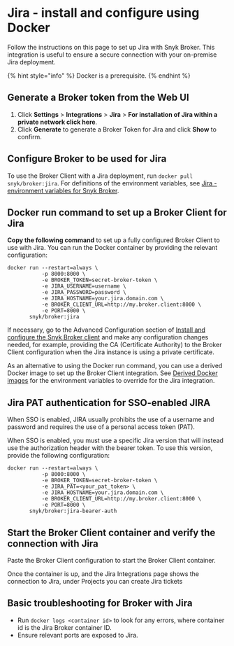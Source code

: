 # Jira - install and configure using Docker

Follow the instructions on this page to set up Jira with Snyk Broker. This integration is useful to ensure a secure connection with your on-premise Jira deployment.

{% hint style="info" %}
Docker is a prerequisite.
{% endhint %}

## Generate a Broker token from the Web UI

1. Click **Settings** > **Integrations** > **Jira** > **For installation of Jira within a private network click here**.
2. Click **Generate** to generate a Broker Token for Jira and click **Show** to confirm.

## Configure Broker to be used for Jira

To use the Broker Client with a Jira deployment, run `docker pull snyk/broker:jira`. For definitions of the environment variables, see [Jira - environment variables for Snyk Broker](jira-environment-variables-for-snyk-broker.md).

## Docker run command to set up a Broker Client for Jira

**Copy the following command** to set up a fully configured Broker Client to use with Jira. You can run the Docker container by providing the relevant configuration:

```console
docker run --restart=always \
           -p 8000:8000 \
           -e BROKER_TOKEN=secret-broker-token \
           -e JIRA_USERNAME=username \
           -e JIRA_PASSWORD=password \
           -e JIRA_HOSTNAME=your.jira.domain.com \
           -e BROKER_CLIENT_URL=http://my.broker.client:8000 \
           -e PORT=8000 \
       snyk/broker:jira
```

If necessary, go to the Advanced Configuration section of [Install and configure the Snyk Broker client](../../upgrade-the-snyk-broker-client.md) and make any configuration changes needed, for example, providing the CA (Certificate Authority) to the Broker Client configuration when the Jira instance is using a private certificate.

As an alternative to using the Docker run command, you can use a derived Docker image to set up the Broker Client integration. See [Derived Docker images](../derived-docker-images-for-broker-client-integrations-and-container-registry-agent.md) for the environment variables to override for the Jira integration.

## Jira PAT authentication for SSO-enabled JIRA

When SSO is enabled, JIRA usually prohibits the use of a username and password and requires the use of a personal access token (PAT).

When SSO is enabled, you must use a specific Jira version that will instead use the authorization header with the bearer token. To use this version, provide the following configuration:

```
docker run --restart=always \
           -p 8000:8000 \
           -e BROKER_TOKEN=secret-broker-token \
           -e JIRA_PAT=<your_pat_token> \
           -e JIRA_HOSTNAME=your.jira.domain.com \
           -e BROKER_CLIENT_URL=http://my.broker.client:8000 \
           -e PORT=8000 \
       snyk/broker:jira-bearer-auth
```

## Start the Broker Client container and verify the connection with Jira

Paste the Broker Client configuration to start the Broker Client container.

Once the container is up, and the Jira Integrations page shows the connection to Jira, under Projects you can create Jira tickets

## **Basic troubleshooting for Broker with Jira**

* Run `docker logs <container id>` to look for any errors, where container id is the Jira Broker container ID.
* Ensure relevant ports are exposed to Jira.
